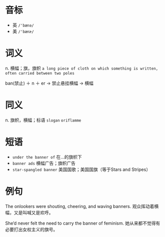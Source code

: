 # 音标

- 英 `/'bænə/`
- 美 `/'bænɚ/`

# 词义

n. 横幅；旗，旗帜
`a long piece of cloth on which something is written, often carried between two poles`



ban(禁止) ＋ n ＋ er → 禁止悬挂横幅 → 横幅

# 同义

n. 旗帜，横幅；标语
`slogan` `oriflamme`

# 短语

- `under the banner of` 在…的旗帜下
- `banner ads` 横幅广告；旗帜广告
- `star-spangled banner` 美国国歌；美国国旗（等于Stars and Stripes）

# 例句

The onlookers were shouting, cheering, and waving banners.
观众挥动着横幅，又是叫喊又是欢呼。

She’d never felt the need to carry the banner of feminism.
她从来都不觉得有必要打出女权主义的旗号。


